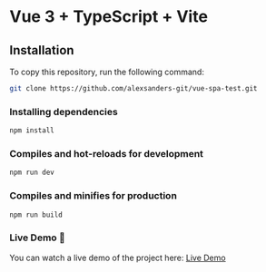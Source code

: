 # Vue 3 + TypeScript + Vite

## Installation

To copy this repository, run the following command:

```bash
git clone https://github.com/alexsanders-git/vue-spa-test.git
```

### Installing dependencies

```bash
npm install
```

### Compiles and hot-reloads for development

```bash
npm run dev
```

### Compiles and minifies for production

```bash
npm run build
```

### Live Demo 🚀

You can watch a live demo of the project here: [Live Demo](https://reviews-statistics.vercel.app/)